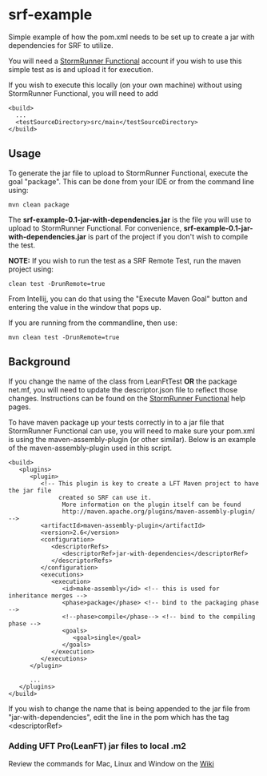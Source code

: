 # srf-example
Simple example of how the pom.xml needs to be set up to create a jar with dependencies for SRF to utilize.

You will need a [StormRunner Functional](https://software.microfocus.com/en-us/products/functional-testing-as-a-service/free-trial) account if you wish to use this simple test as is and upload it for execution.

If you wish to execute this locally (on your own machine) without using StormRunner Functional, you will need to add
```
<build>
  ...
  <testSourceDirectory>src/main</testSourceDirectory>
</build>
```

## Usage
To generate the jar file to upload to StormRunner Functional, execute the goal "package".  This can be done from your IDE or from the command line using:

```
mvn clean package
```
The **srf-example-0.1-jar-with-dependencies.jar** is the file you will use to upload to StormRunner Functional.
For convenience, **srf-example-0.1-jar-with-dependencies.jar** is part of the project if you don't wish to compile the test.


**NOTE:** If you wish to run the test as a SRF Remote Test, run the maven project using:
```
clean test -DrunRemote=true
```
From Intellij, you can do that using the "Execute Maven Goal" button and entering the value in the window that pops up.

If you are running from the commandline, then use:
```
mvn clean test -DrunRemote=true
```

## Background
If you change the name of the class from LeanFtTest **OR** the package net.mf, you will need to update the descriptor.json file to reflect those changes.  Instructions can be found on the [StormRunner Functional](https://admhelp.microfocus.com/srf/en/1.30/Content/Upload-asset.htm) help pages.

To have maven package up your tests correctly in to a jar file that StormRunner Functional can use, you will need to make sure your pom.xml is using the maven-assembly-plugin (or other similar).  Below is an example of the maven-assembly-plugin used in this script.

```
<build>
   <plugins>
      <plugin>
         <!-- This plugin is key to create a LFT Maven project to have the jar file
              created so SRF can use it.
               More information on the plugin itself can be found
               http://maven.apache.org/plugins/maven-assembly-plugin/ -->
         <artifactId>maven-assembly-plugin</artifactId>
         <version>2.6</version>
         <configuration>
            <descriptorRefs>
               <descriptorRef>jar-with-dependencies</descriptorRef>
            </descriptorRefs>
         </configuration>
         <executions>
            <execution>
               <id>make-assembly</id> <!-- this is used for inheritance merges -->
               <phase>package</phase> <!-- bind to the packaging phase -->
               <!--phase>compile</phase--> <!-- bind to the compiling phase -->
               <goals>
                  <goal>single</goal>
               </goals>
            </execution>
         </executions>
      </plugin>
            
      ...
   </plugins>
</build>
```

If you wish to change the name that is being appended to the jar file from "jar-with-dependencies", edit the line in the pom which has the tag \<descriptorRef\>

### Adding UFT Pro(LeanFT) jar files to local .m2
Review the commands for Mac, Linux and Window on the [Wiki](https://github.com/panama69/srf-example/wiki)
